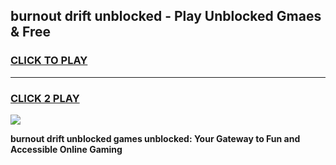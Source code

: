 
## burnout drift unblocked - Play Unblocked Gmaes & Free
<h3>
<a href="https://news.freeplayer.one?title=burnout_drift_unblocked&ref=23F">CLICK TO PLAY</a></h3>
<hr>

<h3>
<a href="https://news.freeplayer.one?title=burnout_drift_unblocked&ref=23F">CLICK 2 PLAY</a>
  
</h3>

<a href="https://news.freeplayer.one?title=burnout_drift_unblocked&ref=23F/"><img src="https://clearcache.store/games.png"></a>


**burnout drift unblocked games unblocked: Your Gateway to Fun and Accessible Online Gaming**
